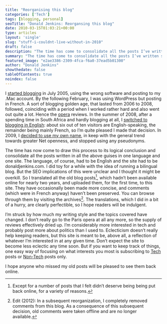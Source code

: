 ```yaml
---
title: "Reorganising this blog"
categories: ['Tech']
tags: [blogging, personal]
seoTitle: "Donald Jenkins: Reorgansing this blog"
date: 2010-03-15T01:03:21+00:00
type: articles
layout: 'single'
slug: "stuff-i-couldnt-live-without-in-2010"  
draft: false
description: "The time has come to consolidate all the posts I’ve written since 2005 in a variety of guises, in one language and one site."
summary: "The time has come to consolidate all the posts I’ve written since 2005 in a variety of guises, in one language and one site. The language, of course, had to be English and the site had to be donaldjenkins.com. I did toy for a while with the idea of running a bilingual blog. But the SEO implications of this were unclear and I thought it might be overkill. So I translated all the old blog posts, which hadn’t been available online for nearly two years, and uploaded them, for the first time, to this site. They have occasionally been made more concise, and comments (which were in French anyway) haven’t been preserved. You can browse through them by visiting the archives."
featured_image: "e2ae3386-2309-4fca-f6a0-37ead5b01300"
author: "Donald Jenkins"
showthedate: false
tableOfContents: true
noindex: false
---
```


I [started blogging](https://www.donaldjenkins.com/why-ive-decided-to-keep-a-blog/) in July 2005, using the wrong software and posting to my .Mac account. By the following February, I was using WordPress but posting in French. A sort of blogging golden age, that lasted from 2006 to 2008, followed, coinciding with a period when I worked rather hard and also went out quite a lot. Hence the [opera](https://www.donaldjenkins.com/tag/opera/) reviews. In the summer of 2008, after a spending time in South Africa and hardly blogging at all, I [switched to blogging in English](https://www.donaldjenkins.com/back/): about six out of ten visitors are English-speaking, the remainder being mainly French, so I’m quite pleased I made that decision. In 2009, I [decided to use my own name](https://www.donaldjenkins.com/why-i-have-finally-decided-to-blog-in-my-own-name/), in keep with the general trend towards greater Net openness, and stopped using any pseudonyms.

The time has now come to draw this process to its logical conclusion and consolidate all the posts written in all the above guises in one language and one site. The language, of course, had to be English and the site had to be donaldjenkins.com. I did toy for a while with the idea of running a bilingual blog. But the SEO implications of this were unclear and I thought it might be overkill. So I translated all the old blog posts[^1], which hadn’t been available online for nearly two years, and uploaded them, for the first time, to this site. They have occasionally been made more concise, and comments (which were in French anyway) haven’t been preserved. You can browse through them by visiting the archives[^2]. The translations, which I did in a bit of a hurry, are clearly perfectible, so I hope readers will be indulgent.

I’m struck by how much my writing style and the topics covered have changed. I don’t really go to the Paris opera at all any more, so the supply of reviews effectively dried up. I’m considerably more interested in tech and probably post more about politics than I used to. Eclecticism doesn’t really help keeping readers, but this site is meant to be, above all, a reflection of whatever I’m interested in at any given time. Don’t expect the site to become less eclectic any time soon. But if you want to keep track of things, one easy way of focusing on what interests you most is subscribing to [Tech](https://www.donaldjenkins.com/category/tech/) posts or [Non-Tech](https://www.donaldjenkins.com/category/sundry/) posts only.

I hope anyone who missed my old posts will be pleased to see them back online.

[^1]: Except for a number of posts that I felt didn’t deserve being being put back online, for a variety of reasons.

[^2]: Edit (2012): In a subsequent reorganization, I completely removed comments from this blog. As a consequence of this subsequent decision, old comments were taken offline and are no longer available.

</div>